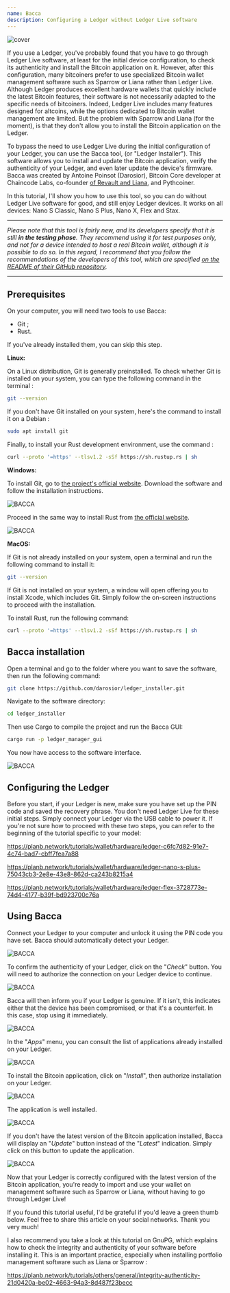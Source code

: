 ```yaml
---
name: Bacca
description: Configuring a Ledger without Ledger Live software
---
```

![cover](assets/cover.webp)

If you use a Ledger, you've probably found that you have to go through Ledger Live software, at least for the initial device configuration, to check its authenticity and install the Bitcoin application on it. However, after this configuration, many bitcoiners prefer to use specialized Bitcoin wallet management software such as Sparrow or Liana rather than Ledger Live. Although Ledger produces excellent hardware wallets that quickly include the latest Bitcoin features, their software is not necessarily adapted to the specific needs of bitcoiners. Indeed, Ledger Live includes many features designed for altcoins, while the options dedicated to Bitcoin wallet management are limited. But the problem with Sparrow and Liana (for the moment), is that they don't allow you to install the Bitcoin application on the Ledger.

To bypass the need to use Ledger Live during the initial configuration of your Ledger, you can use the Bacca tool, (or "Ledger Installer"). This software allows you to install and update the Bitcoin application, verify the authenticity of your Ledger, and even later update the device's firmware. Bacca was created by Antoine Poinsot (Darosior), Bitcoin Core developer at Chaincode Labs, co-founder [of Revault and Liana](https://wizardsardine.com/), and Pythcoiner.

In this tutorial, I'll show you how to use this tool, so you can do without Ledger Live software for good, and still enjoy Ledger devices. It works on all devices: Nano S Classic, Nano S Plus, Nano X, Flex and Stax.

---
*Please note that this tool is fairly new, and its developers specify that it is still **in the testing phase**. They recommend using it for test purposes only, and not for a device intended to host a real Bitcoin wallet, although it is possible to do so. In this regard, I recommend that you follow the recommendations of the developers of this tool, which are specified [on the README of their GitHub repository](https://github.com/darosior/ledger_installer).*

---
## Prerequisites

On your computer, you will need two tools to use Bacca:


- Git ;
- Rust.

If you've already installed them, you can skip this step.

**Linux:**

On a Linux distribution, Git is generally preinstalled. To check whether Git is installed on your system, you can type the following command in the terminal :

```bash
git --version
```

If you don't have Git installed on your system, here's the command to install it on a Debian :

```bash
sudo apt install git
```

Finally, to install your Rust development environment, use the command :

```bash
curl --proto '=https' --tlsv1.2 -sSf https://sh.rustup.rs | sh
```

**Windows:**

To install Git, go to [the project's official website](https://git-scm.com/). Download the software and follow the installation instructions.

![BACCA](assets/fr/01.webp)

Proceed in the same way to install Rust from [the official website](https://www.rust-lang.org/tools/install).

![BACCA](assets/fr/02.webp)

**MacOS:**

If Git is not already installed on your system, open a terminal and run the following command to install it:

```bash
git --version
```

If Git is not installed on your system, a window will open offering you to install Xcode, which includes Git. Simply follow the on-screen instructions to proceed with the installation.

To install Rust, run the following command:

```bash
curl --proto '=https' --tlsv1.2 -sSf https://sh.rustup.rs | sh
```

## Bacca installation

Open a terminal and go to the folder where you want to save the software, then run the following command:

```bash
git clone https://github.com/darosior/ledger_installer.git
```

Navigate to the software directory:

```bash
cd ledger_installer
```

Then use Cargo to compile the project and run the Bacca GUI:

```bash
cargo run -p ledger_manager_gui
```

You now have access to the software interface.

![BACCA](assets/fr/03.webp)

## Configuring the Ledger

Before you start, if your Ledger is new, make sure you have set up the PIN code and saved the recovery phrase. You don't need Ledger Live for these initial steps. Simply connect your Ledger via the USB cable to power it. If you're not sure how to proceed with these two steps, you can refer to the beginning of the tutorial specific to your model:

https://planb.network/tutorials/wallet/hardware/ledger-c6fc7d82-91e7-4c74-bad7-cbff7fea7a88

https://planb.network/tutorials/wallet/hardware/ledger-nano-s-plus-75043cb3-2e8e-43e8-862d-ca243b8215a4

https://planb.network/tutorials/wallet/hardware/ledger-flex-3728773e-74d4-4177-b39f-bd923700c76a

## Using Bacca

Connect your Ledger to your computer and unlock it using the PIN code you have set. Bacca should automatically detect your Ledger.

![BACCA](assets/fr/04.webp)

To confirm the authenticity of your Ledger, click on the "*Check*" button. You will need to authorize the connection on your Ledger device to continue.

![BACCA](assets/fr/05.webp)

Bacca will then inform you if your Ledger is genuine. If it isn't, this indicates either that the device has been compromised, or that it's a counterfeit. In this case, stop using it immediately.

![BACCA](assets/fr/06.webp)

In the "*Apps*" menu, you can consult the list of applications already installed on your Ledger.

![BACCA](assets/fr/07.webp)

To install the Bitcoin application, click on "*Install*", then authorize installation on your Ledger.

![BACCA](assets/fr/08.webp)

The application is well installed.

![BACCA](assets/fr/09.webp)

If you don't have the latest version of the Bitcoin application installed, Bacca will display an "*Update*" button instead of the "*Latest*" indication. Simply click on this button to update the application.

![BACCA](assets/fr/10.webp)

Now that your Ledger is correctly configured with the latest version of the Bitcoin application, you're ready to import and use your wallet on management software such as Sparrow or Liana, without having to go through Ledger Live!

If you found this tutorial useful, I'd be grateful if you'd leave a green thumb below. Feel free to share this article on your social networks. Thank you very much!

I also recommend you take a look at this tutorial on GnuPG, which explains how to check the integrity and authenticity of your software before installing it. This is an important practice, especially when installing portfolio management software such as Liana or Sparrow :

https://planb.network/tutorials/others/general/integrity-authenticity-21d0420a-be02-4663-94a3-8d487f23becc
